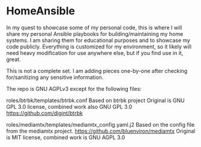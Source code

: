 # HomeAnsible
In my quest to showcase some of my personal code, this is where I will share my personal Ansible playbooks for building/maintaining my home systems. I am sharing them for educational purposes and to showcase my code publicly. Everything is customized for my environment, so it likely will need heavy modification for use anywhere else, but if you find use in it, great.

This is not a complete set. I am adding pieces one-by-one after checking for/sanitizing any sensitive information.

The repo is GNU AGPLv3 except for the following files:

roles/btrbk/templates/btrbk.conf
Based on btrbk project
Original is GNU GPL 3.0 license, combined work also GNU GPL 3.0
https://github.com/digint/btrbk

roles/mediamtx/templates/mediamtx_config.yaml.j2
Based on the config file from the mediamtx project.
https://github.com/bluenviron/mediamtx
Original is MIT license, combined work is GNU AGPL 3.0
